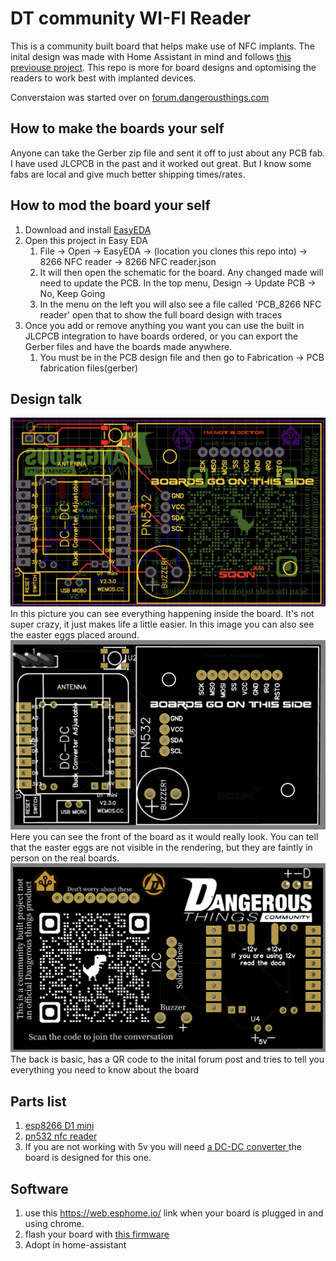 # DT community WI-FI Reader
This is a community built board that helps make use of NFC implants. The inital design was made with Home Assistant in mind and follows [this previouse project](https://github.com/adonno/tagreader). This repo is more for board designs and optomising the readers to work best with implanted devices.

Converstaion was started over on [forum.dangerousthings.com](https://forum.dangerousthings.com/t/rfid-usb-reader-with-home-assistant/16268)

## How to make the boards your self
Anyone can take the Gerber zip file and sent it off to just about any PCB fab. I have used JLCPCB in the past and it worked out great. But I know some fabs are local and give much better shipping times/rates.

## How to mod the board your self
1) Download and install [EasyEDA](https://easyeda.com/) 
2) Open this project in Easy EDA
    1) File -> Open -> EasyEDA -> (location you clones this repo into) -> 8266 NFC reader -> 8266 NFC reader.json
    2) It will then open the schematic for the board. Any changed made will need to update the PCB. In the top menu, Design -> Update PCB -> No, Keep Going
    3) In the menu on the left you will also see a file called 'PCB_8266 NFC reader' open that to show the full board design with traces
3) Once you add or remove anything you want you can use the built in JLCPCB integration to have boards ordered, or you can export the Gerber files and have the boards made anywhere.
    1) You must be in the PCB design file and then go to Fabrication -> PCB fabrication files(gerber)
    
## Design talk
![Schematic Design](images/schematic.png)
In this picture you can see everything happening inside the board. It's not super crazy, it just makes life a little easier. In this image you can also see the easter eggs placed around.
![Front of the board](images/front.png)
Here you can see the front of the board as it would really look. You can tell that the easter eggs are not visible in the rendering, but they are faintly in person on the real boards.
![Back of the board](images/back.png)
The back is basic, has a QR code to the inital forum post and tries to tell you everything you need to know about the board

## Parts list
1) [esp8266 D1 mini](https://www.amazon.com/AITRIP-NodeMcu-Internet-Development-Compatible/dp/B08C7FYM5T/ref=sr_1_3?crid=HAV3ULNUT1Y2&keywords=d1+mini&qid=1662158264&sprefix=d1+mini%2Caps%2C164&sr=8-3)
2) [pn532 nfc reader](https://www.amazon.com/HiLetgo-Communication-Arduino-Raspberry-Android/dp/B01I1J17LC/ref=sr_1_3?crid=38TIEZ6BNQYL7&keywords=pn532&qid=1662158379&sprefix=pn532%2Caps%2C119&sr=8-3)
3) If you are not working with 5v you will need [a DC-DC converter ](https://www.amazon.com/MP1584EN-DC-DC-Converter-Adjustable-Module/dp/B01MQGMOKI/ref=sr_1_37?crid=2YRBOG5B0VW6J&keywords=dc-dc&qid=1662157347&sprefix=dc-dc%2Caps%2C112&sr=8-37&th=1) the board is designed for this one.

## Software
1) use this https://web.esphome.io/ link when your board is plugged in and using chrome.
2) flash your board with [this firmware](https://github.com/benbeezy/DTcommunityWIFIreader/raw/main/tagreader-factory.bin)
3) Adopt in home-assistant
